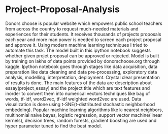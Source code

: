 # Project-Proposal-Analysis
Donors choose is popular website which empowers public school teachers from across the country to request much-needed materials and experiences for their students. It receives thousands of projects proposals each year and more man power is needed to screen each project proposal and approve it. Using modern machine learning techniques I tried to automate this task. The model built in this ipython notebook suggests whether given projet proposal can be approved or rejected. Model is built by training on lakhs of data points provided by donorschoose.org through kaggle. Ipython notebook goes through stages like data acquisition, data preparation like data cleaning and data pre-processing, exploratory data analysis, modelling, interpretation, deployment. Crystal clear presentation of results is done. The main features of the data are description about essay(project_essay) and the project title which are text features and inorder to convert them into numerical vectors techniques like bag of words, tf-idf, word2vec, tf-idf weighted word2vec are used. Data visualization is done using t-SNE(t-distributed stochastic neighborhood embedding). Popular machine learning algorithms like k-nearest neighbors, multinomial naive bayes, logistic regression, support vector machine(linear kernels), decision trees, random forests, gradient boosting are used and hyper parameter tuned to find the best model.
